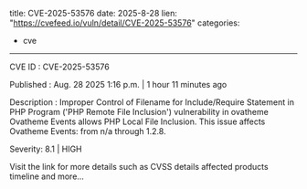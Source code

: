  
title: CVE-2025-53576
date: 2025-8-28
lien: "https://cvefeed.io/vuln/detail/CVE-2025-53576"
categories:
  - cve
---

CVE ID : CVE-2025-53576

Published :  Aug. 28
2025
1:16 p.m. | 1 hour
11 minutes ago

Description : Improper Control of Filename for Include/Require Statement in PHP Program ('PHP Remote File Inclusion') vulnerability in ovatheme Ovatheme Events allows PHP Local File Inclusion. This issue affects Ovatheme Events: from n/a through 1.2.8.

Severity: 8.1 | HIGH

Visit the link for more details
such as CVSS details
affected products
timeline
and more...
